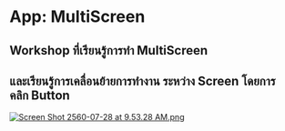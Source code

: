 # App: MultiScreen
## Workshop ที่เรียนรู้การทำ MultiScreen

## และเรียนรู้การเคลื่อนย้ายการทำงาน ระหว่าง Screen โดยการ คลิก Button

[![Screen Shot 2560-07-28 at 9.53.28 AM.png](https://s18.postimg.org/ev8bqheop/Screen_Shot_2560-07-28_at_9.53.28_AM.png)](https://postimg.org/image/e5pje4e51/)
